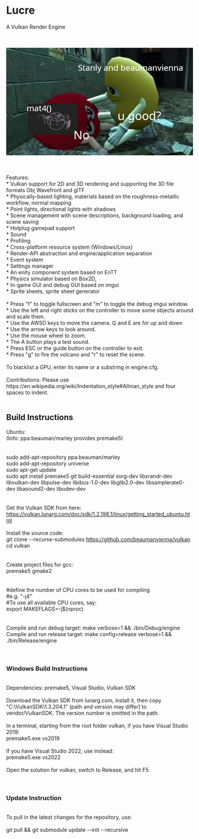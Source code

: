 # Lucre
A Vulkan Render Engine<br/>
<br/>
<br/>
<p align="center">
  <img src="resources/images/meme.png">
</p>
<br/>
<br/>
Features:<br/>
 * Vulkan support for 2D and 3D rendering and supporting the 3D file formats Obj Wavefront and glTF<br/>
 * Physically-based lighting, materials based on the roughness-metallic workflow, normal mapping<br/>
 * Point lights, directional lights with shadows<br/>
 * Scene management with scene descriptions, background loading, and scene saving<br/>
 * Hotplug gamepad support<br/>
 * Sound<br/>
 * Profiling<br/>
 * Cross-platform resource system (Windows/Linux)<br/>
 * Render-API abstraction and engine/application separation<br/>
 * Event system<br/>
 * Settings manager<br/>
 * An enity component system based on EnTT<br/>
 * Physics simulator based on Box2D,<br/>
 * In-game GUI and debug GUI based on imgui <br/>
 * Sprite sheets, sprite sheet generator<br/>
<br/>
* Press "f" to toggle fullscreen and "m" to toggle the debug imgui window.<br/>
* Use the left and right sticks on the controller to move some objects around and scale them.<br/>
* Use the AWSD keys to move the camera. Q and E are for up and down<br/>
* Use the arrow keys to look around.<br/>
* Use the mouse wheel to zoom.<br/>
* The A button plays a test sound.<br/>
* Press ESC or the guide button on the controller to exit.<br/>
* Press "g" to fire the volcano and "r" to reset the scene.<br/>
<br/>
To blacklist a GPU, enter its name or a substring in engine.cfg.<br/>
<br/>
Contributions: Please use https://en.wikipedia.org/wiki/Indentation_style#Allman_style and four spaces to indent.<br/>
<br/>

## Build Instructions<br/>

Ubuntu:<br/>
(Info: ppa:beauman/marley provides premake5)<br/>
<br/>
<br/>
sudo add-apt-repository ppa:beauman/marley<br/>
sudo add-apt-repository universe<br/>
sudo apt-get update<br/>
sudo apt install premake5 git build-essential xorg-dev libxrandr-dev libvulkan-dev libpulse-dev libibus-1.0-dev libglib2.0-dev libsamplerate0-dev libasound2-dev libudev-dev <br/>
<br>
<br>
Get the Vulkan SDK from here:<br>
https://vulkan.lunarg.com/doc/sdk/1.2.198.1/linux/getting_started_ubuntu.html
<br>
<br>
Install the source code: <br/>
git clone --recurse-submodules https://github.com/beaumanvienna/vulkan<br/>
cd vulkan<br/>
<br/>
<br/>
Create project files for gcc: <br/>
premake5 gmake2<br/>
<br/>
<br />
#define the number of CPU cores to be used for compiling<br />
#e.g. "-j4" <br />
#To use all available CPU cores, say:<br />
export MAKEFLAGS=-j$(nproc)<br />
<br />
<br />
Compile and run debug target: make verbose=1 && ./bin/Debug/engine <br/>
Compile and run release target: make config=release verbose=1 && ./bin/Release/engine<br/>
<br/>
<br/>

### Windows Build Instructions<br/>
<br/>
Dependencies: premake5, Visual Studio, Vulkan SDK<br/>
<br/>
Download the Vulkan SDK from lunarg.com, install it, then copy "C:\VulkanSDK\1.3.204.1" (path and version may differ) to vendor/VulkanSDK. The version number is omitted in the path.<br/>
<br/>
In a terminal, starting from the root folder vulkan, if you have Visual Studio 2019:<br/>
premake5.exe vs2019<br/>
<br/>
If you have Visual Studio 2022, use instead:<br/>
premake5.exe vs2022<br/>
<br/>
Open the solution for vulkan, switch to Release, and hit F5<br/>
<br/>
<br/>

### Update Instruction<br/>
<br/>
To pull in the latest changes for the repository, use:<br/>
<br/>
git pull && git submodule update --init --recursive
